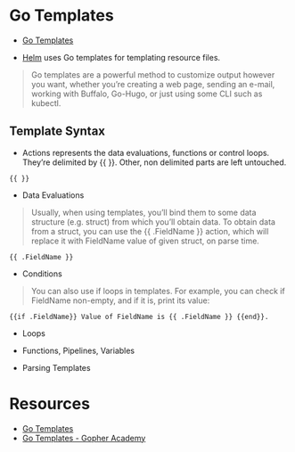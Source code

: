 # Go Templates

* [Go Templates](https://pkg.go.dev/text/template)

* [Helm](/about-helm/helm.md) uses Go templates for templating resource files.

> Go templates are a powerful method to customize output however you want, whether you’re creating a web page, sending an e-mail, working with Buffalo, Go-Hugo, or just using some CLI such as kubectl.

## Template Syntax

* Actions represents the data evaluations, functions or control loops. They’re delimited by {{ }}. Other, non delimited parts are left untouched.

```
{{ }}
```
* Data Evaluations

> Usually, when using templates, you’ll bind them to some data structure (e.g. struct) from which you’ll obtain data. To obtain data from a struct, you can use the {{ .FieldName }} action, which will replace it with FieldName value of given struct, on parse time.

```
{{ .FieldName }}
```
* Conditions

> You can also use if loops in templates. For example, you can check if FieldName non-empty, and if it is, print its value: 

```
{{if .FieldName}} Value of FieldName is {{ .FieldName }} {{end}}.
```

* Loops

* Functions, Pipelines, Variables

* Parsing Templates




# Resources

* [Go Templates](https://pkg.go.dev/text/template)
* [Go Templates - Gopher Academy](https://blog.gopheracademy.com/advent-2017/using-go-templates/)
